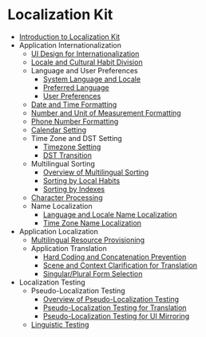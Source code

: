 # Localization Kit<!--localization-kit-->

- [Introduction to Localization Kit](i18n-l10n.md)
- Application Internationalization<!--i18n-->
    - [UI Design for Internationalization](i18n-ui-design.md)
    - [Locale and Cultural Habit Division](i18n-locale-culture.md)
    - Language and User Preferences<!--i18n-language-user-preferences-->
        - [System Language and Locale](i18n-system-language-region.md)
        - [Preferred Language](i18n-preferred-language.md)
        - [User Preferences](i18n-user-preferences.md)
    - [Date and Time Formatting](i18n-time-date.md)
    - [Number and Unit of Measurement Formatting](i18n-numbers-weights-measures.md)
    - [Phone Number Formatting](i18n-phone-numbers.md)
    - [Calendar Setting](i18n-calendar.md)
    - Time Zone and DST Setting<!--i18n-time-zone-dst-->
        - [Timezone Setting](i18n-time-zone.md)
        - [DST Transition](i18n-dst-transition.md)
    - Multilingual Sorting<!--i18n-sorting-->
        - [Overview of Multilingual Sorting](i18n-sorting-overview.md)
        - [Sorting by Local Habits](i18n-sorting-local.md)
        - [Sorting by Indexes](i18n-sorting-index.md)
    - [Character Processing](i18n-character-processing.md)
    - Name Localization<!--i18n-name-localization-->
        - [Language and Locale Name Localization](i18n-language-region-display.md)
        - [Time Zone Name Localization](i18n-time-zone-display.md)
- Application Localization<!--i10n-->
    - [Multilingual Resource Provisioning](l10n-multilingual-resources.md)
    - Application Translation<!--i10n-translation-->
        - [Hard Coding and Concatenation Prevention](l10n-hard-coding-concatenate.md)
        - [Scene and Context Clarification for Translation](l10n-translation-scene.md)
        - [Singular/Plural Form Selection](l10n-singular-plural.md)
- Localization Testing<!--i10n-testing-->
    - Pseudo-Localization Testing<!--pseudo-i18n-testing-->
        - [Overview of Pseudo-Localization Testing](pseudo-i18n-testing-overview.md)
        - [Pseudo-Localization Testing for Translation](pseudo-i18n-testing-translation.md)
        - [Pseudo-Localization Testing for UI Mirroring](pseudo-i18n-testing-mirror.md)
    - [Linguistic Testing](linguistic-testing.md)
